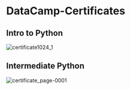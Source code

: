 # DataCamp-Certificates

## Intro to Python
![certificate1024_1](https://github.com/MariiiomH/DataCamp-Certificates/assets/52500501/216bbf0e-a8f0-47b5-9b95-ad6ae08dd799)

## Intermediate Python
![certificate_page-0001](https://github.com/MariiiomH/DataCamp-Certificates/assets/52500501/cb3b75ad-2e0e-426b-8b27-45934ac0aaae)

